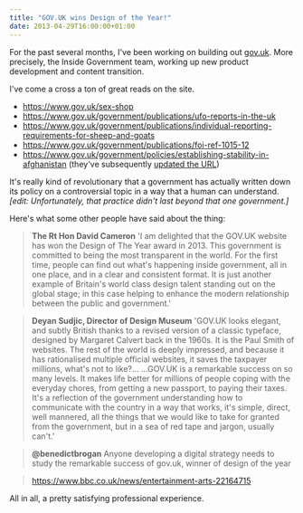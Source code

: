 ```yaml
---
title: "GOV.UK wins Design of the Year!"
date: 2013-04-29T16:00:00+01:00
---
```


For the past several months, I've been working on building out [gov.uk](https://gov.uk). More precisely, the Inside Government team, working up new product development and content transition. 

I've come a cross a ton of great reads on the site. 

- https://www.gov.uk/sex-shop 
- https://www.gov.uk/government/publications/ufo-reports-in-the-uk 
- https://www.gov.uk/government/publications/individual-reporting-requirements-for-sheep-and-goats 
- https://www.gov.uk/government/publications/foi-ref-1015-12
- https://www.gov.uk/government/policies/establishing-stability-in-afghanistan (they've subsequently [updated the URL](https://www.gov.uk/government/publications/2010-to-2015-government-policy-afghanistan/2010-to-2015-government-policy-afghanistan))

It's really kind of revolutionary that a government has actually written down its policy on a controversial topic in a way that a human can understand. *[edit: Unfortunately, that practice didn't last beyond that one government.]*

Here's what some other people have said about the thing:

> **The Rt Hon David Cameron**
> 'I am delighted that the GOV.UK website has won the Design of The Year award in 2013.
> This government is committed to being the most transparent in the world. For the first time, people can find out what's happening inside government, all in one place, and in a clear and consistent format. 
> It is just another example of Britain's world class design talent standing out on the global stage; in this case helping to enhance the modern relationship between the public and government.' 
 
> **Deyan Sudjic, Director of Design Museum**
> 'GOV.UK looks elegant, and subtly British thanks to a revised version of a classic typeface, designed by Margaret Calvert back in the 1960s. 
> It is the Paul Smith of websites. The rest of the world is deeply impressed, and because it has rationalised multiple official websites, it saves the taxpayer millions, what's not to like?... 
> ...GOV.UK is a remarkable success on so many levels. It makes life better for millions of people coping with the everyday chores, from getting a new passport, to paying their taxes. 
> It's a reflection of the government understanding how to communicate with the country in a way that works, it's simple, direct, well mannered, all the things that we would like to take for granted from the government, but in a sea of red tape and jargon, usually can't.' 

> **@benedictbrogan**
> Anyone developing a digital strategy needs to study the remarkable success of gov.uk, winner of design of the year 

> https://www.bbc.co.uk/news/entertainment-arts-22164715

All in all, a pretty satisfying professional experience.